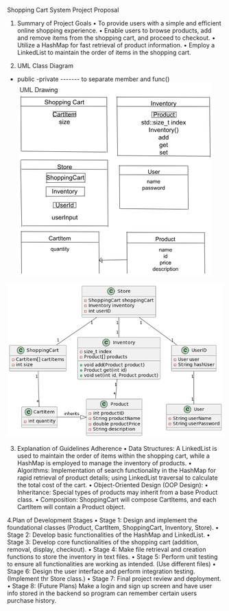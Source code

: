 Shopping Cart System Project Proposal

1. Summary of Project Goals
   • To provide users with a simple and efficient online shopping experience.
   • Enable users to browse products, add and remove items from the shopping cart, and proceed to checkout.
   • Utilize a HashMap for fast retrieval of product information.
   • Employ a LinkedList to maintain the order of items in the shopping cart.

2. UML Class Diagram
+ public
  -private
  ------- to separate member and func()
![img.png](UML.png)

![img.png](UML.temp.png)



3. Explanation of Guidelines Adherence
   • Data Structures: A LinkedList is used to maintain the order of items within the shopping cart, while a HashMap is employed to manage the inventory of products.
   • Algorithms: Implementation of search functionality in the HashMap for rapid retrieval of product details; using LinkedList traversal to calculate the total cost of the cart.
   • Object-Oriented Design (OOP Design):
   • Inheritance: Special types of products may inherit from a base Product class.
   • Composition: ShoppingCart will compose CartItems, and each CartItem will contain a Product object.

4.Plan of Development Stages
• Stage 1: Design and implement the foundational classes (Product, CartItem, ShoppingCart, Inventory, Store).
• Stage 2: Develop basic functionalities of the HashMap and LinkedList.
• Stage 3: Develop core functionalities of the shopping cart (addition, removal, display, checkout).
• Stage 4: Make file retrieval and creation functions to store the inventory in text files.
• Stage 5: Perform unit testing to ensure all functionalities are working as intended. (Use different files)
• Stage 6: Design the user interface and perform integration testing. (Implement thr Store class.)
• Stage 7: Final project review and deployment.
• Stage 8: (Future Plans) Make a login and sign up screen and have user info stored in the backend so program can remember certain users purchase history.

